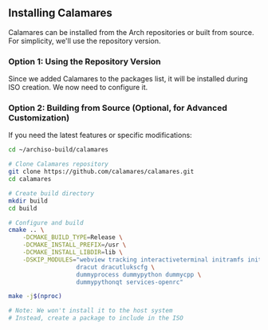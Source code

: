 ## Installing Calamares

Calamares can be installed from the Arch repositories or built from source. For simplicity, we'll use the repository version.

### Option 1: Using the Repository Version

Since we added Calamares to the packages list, it will be installed during ISO creation. We now need to configure it.

### Option 2: Building from Source (Optional, for Advanced Customization)

If you need the latest features or specific modifications:

```bash
cd ~/archiso-build/calamares

# Clone Calamares repository
git clone https://github.com/calamares/calamares.git
cd calamares

# Create build directory
mkdir build
cd build

# Configure and build
cmake .. \
    -DCMAKE_BUILD_TYPE=Release \
    -DCMAKE_INSTALL_PREFIX=/usr \
    -DCMAKE_INSTALL_LIBDIR=lib \
    -DSKIP_MODULES="webview tracking interactiveterminal initramfs initramfscfg \
                   dracut dracutlukscfg \
                   dummyprocess dummypython dummycpp \
                   dummypythonqt services-openrc"

make -j$(nproc)

# Note: We won't install it to the host system
# Instead, create a package to include in the ISO
```

